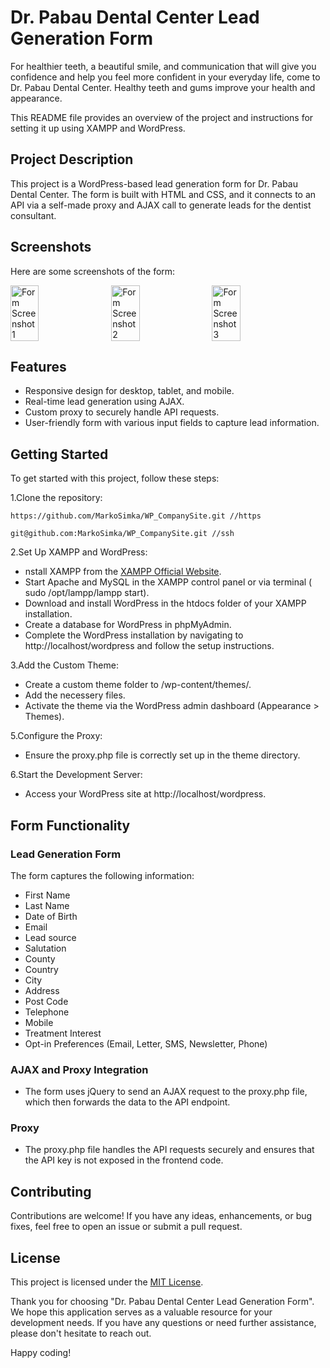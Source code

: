# Dr. Pabau Dental Center Lead Generation Form

For healthier teeth, a beautiful smile, and communication that will give you confidence and help you feel more confident in your everyday life, come to Dr. Pabau Dental Center. Healthy teeth and gums improve your health and appearance.

This README file provides an overview of the project and instructions for setting it up using XAMPP and WordPress.

##  Project Description

This project is a WordPress-based lead generation form for Dr. Pabau Dental Center. The form is built with HTML and CSS, and it connects to an API via a self-made proxy and AJAX call to generate leads for the dentist consultant.

## Screenshots

Here are some screenshots of the form:
<div style="display: flex; justify-content: flex-start; gap: 10px;">
    <img src="https://github.com/user-attachments/assets/95c7ceb9-9b2a-41e9-81ac-37f1eb8cace5" alt="Form Screenshot 1" style="width: 30%;">
    <img src="https://github.com/user-attachments/assets/bb35f31f-dd04-4bd0-80c8-e99d7ab72d18" alt="Form Screenshot 2" style="width: 30%;">
    <img src="https://github.com/user-attachments/assets/0e718ebf-00a2-4de3-bd59-e02bbe150bc8" alt="Form Screenshot 3" style="width: 30%;">  
</div>

##  Features
  *  Responsive design for desktop, tablet, and mobile.
  *  Real-time lead generation using AJAX.
  *  Custom proxy to securely handle API requests.
  *  User-friendly form with various input fields to capture lead information.

##  Getting Started

To get started with this project, follow these steps:

1.Clone the repository:

    https://github.com/MarkoSimka/WP_CompanySite.git //https

    git@github.com:MarkoSimka/WP_CompanySite.git //ssh

2.Set Up XAMPP and WordPress:
  * nstall XAMPP from the [XAMPP Official Website](https://www.apachefriends.org/).
  * Start Apache and MySQL in the XAMPP control panel or via terminal ( sudo /opt/lampp/lampp start).
  * Download and install WordPress in the htdocs folder of your XAMPP installation.
  * Create a database for WordPress in phpMyAdmin.
  * Complete the WordPress installation by navigating to http://localhost/wordpress and follow the setup instructions.

3.Add the Custom Theme:
  *  Create a custom theme folder to /wp-content/themes/.
  *  Add the necessery files.
  *  Activate the theme via the WordPress admin dashboard (Appearance > Themes).

5.Configure the Proxy:
  *  Ensure the proxy.php file is correctly set up in the theme directory.  

6.Start the Development Server:
  *  Access your WordPress site at http://localhost/wordpress.


##  Form Functionality

###  Lead Generation Form
The form captures the following information:
  *  First Name
  *  Last Name
  *  Date of Birth
  *  Email
  *  Lead source
  *  Salutation
  *  County
  *  Country
  *  City
  *  Address
  *  Post Code
  *  Telephone
  *  Mobile
  *  Treatment Interest
  *  Opt-in Preferences (Email, Letter, SMS, Newsletter, Phone)

###  AJAX and Proxy Integration
  *  The form uses jQuery to send an AJAX request to the proxy.php file, which then forwards the data to the API endpoint.

###  Proxy
  *  The proxy.php file handles the API requests securely and ensures that the API key is not exposed in the frontend code.

##  Contributing
Contributions are welcome! If you have any ideas, enhancements, or bug fixes, feel free to open an issue or submit a pull request.

##  License
This project is licensed under the [MIT License](https://opensource.org/license/mit).

Thank you for choosing "Dr. Pabau Dental Center Lead Generation Form". We hope this application serves as a valuable resource for your development needs. If you have any questions or need further assistance, please don't hesitate to reach out.

Happy coding!
